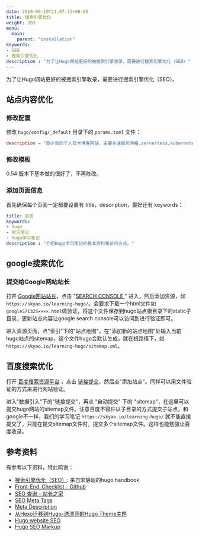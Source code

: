 ```yaml
---
date: 2018-09-10T21:07:13+08:00
title: 搜索引擎优化
weight: 203
menu:
  main:
    parent: "installation"
keywords:
- SEO
- 搜索引擎优化
description : "为了让Hugo网站更好的被搜索引擎收录，需要进行搜索引擎优化（SEO）"
---
```


为了让Hugo网站更好的被搜索引擎收录，需要进行搜索引擎优化（SEO）。

## 站点内容优化

### 修改配置

修改 `hugo/config/_default` 目录下的 `params.toml` 文件：

```toml
description = "敖小剑的个人技术博客网站，主要关注服务网格,serverless,kubernetes,微服务等云原生技术。"
```

### 修改模板

0.54 版本下基本做的很好了，不再修改。

### 添加页面信息

首先确保每个页面一定都要设置有 title，description，最好还有 keywords：

```yaml
title: 前言
keywords:
- hugo
- 学习笔记
- hugo学习笔记
description : "介绍Hugo学习笔记的基本资料和访问方式。"
```

## google搜索优化

### 提交给Google网站站长

打开 [Google网站站长](https://www.google.com/webmasters/)，点击 "[SEARCH CONSOLE ](https://search.google.com/search-console?hl=zh-CN)" 进入，然后添加资源，如`https://skyao.io/learning-hugo/`。会要求下载一个html文件如`google571325××××.html`做验证，将这个文件保存到hugo站点根目录下的static子目录，更新站点内容让google search console可以访问到进行验证即可。

进入资源页面，点"索引"下的"站点地图"，在"添加新的站点地图"处输入当前hugo站点的sitemap，这个文件hugo会默认生成，就在根路径下，如`https://skyao.io/learning-hugo/sitemap.xml`。

## 百度搜索优化

打开 [百度搜索资源平台](https://ziyuan.baidu.com/) ，点击 [链接提交](https://ziyuan.baidu.com/linksubmit/index)，然后点"添加站点"。同样可以用文件验证的方式来进行网站验证。

进入"数据引入"下的"链接提交"，再点 "自动提交" 下的 "sitemap"，在这里可以提交hugo网站的sitemap文件。注意百度不容许以子目录的方式提交子站点，和google不一样，我们的学习笔记 `https://skyao.io/learning-hugo/` 就不能直接提交了，只能在提交sitemap文件时，提交多个sitemap文件。这样也能勉强让百度收录。

## 参考资料

有参考以下资料，特此鸣谢：

- [搜索引擎优化（SEO）](https://jimmysong.io/hugo-handbook/steps/seo.html): 来自宋静超的hugo handbook
- [Front-End-Checklist - Github](https://github.com/thedaviddias/Front-End-Checklist)
- [SEO 查询 - 站长之家](http://seo.chinaz.com/)
- [SEO Meta Tags](https://moz.com/blog/seo-meta-tags)
- [Meta Description](https://moz.com/learn/seo/meta-description)
- [从Hexo迁移到Hugo-送漂亮的Hugo Theme主题](http://www.flysnow.org/2018/07/29/from-hexo-to-hugo.html)
- [Hugo website SEO](https://keithpblog.org/post/hugo-website-seo/)
- [Hugo SEO Markup](https://gist.github.com/jeremyjaymes/403f1cb712d98e8c8a36c904055958d6)